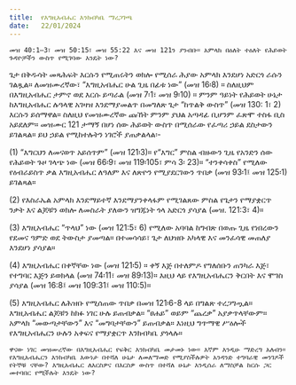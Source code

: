 ```yaml
---
title:  የእግዚአብሔር እንክብካቤ ማረጋገጫ
date:   22/01/2024
---
```


`መዝ 40:1–3፣ መዝ 50:15፣ መዝ 55:22 እና መዝ 121ን ያንብቡ። አምላክ በዕለት ተዕለት የሕይወት ጉዳዮቻችን ውስጥ የሚገባው እንዴት ነው?`

ጌታ በቅዱሳት መጻሕፍት እርሱን የሚጠሩትን ወክሎ የሚሰራ ሕያው አምላክ እንደሆነ አድርጎ ራሱን ገልጿል። ለመዝሙረኛው፣ “እግዚአብሔር ሁል ጊዜ በፊቱ ነው” (መዝ 16፡8) ። ስለዚህም በእግዚአብሔር ታምኖ ወደ እርሱ ይጣራል (መዝ 7፡1፣ መዝ 9፡10) ። ምንም ዓይነት የሕይወት ሁኔታ ከእግዚአብሔር ሉዓላዊ አገዛዝ እንደማያመልጥ በመግለጽ ጌታ “ከጥልቅ ውስጥ” (መዝ 130: 1፣ 2) እርሱን ይሰማዋል። ስለዚህ የመዝሙረኛው ጩኸት ምንም ያህል አጣዳፊ ቢሆንም ፈጽሞ ተስፋ ቢስ አይደለም። መዝሙር 121 ታማኝ በሆነ ሰው ሕይወት ውስጥ በሚሰራው የፈጣሪ ኃይል ደስታውን ይገልጻል። ይህ ኃይል የሚከተሉትን ነገሮች ያጠቃልላል፡-

(1) “እግርህን ለመናወጥ አይሰጥም” (መዝ 121፡3)። የ“እግር” ምስል ብዙውን ጊዜ የአንድን ሰው የሕይወት ጉዞ ገላጭ ነው (መዝ 66፡9፣ መዝ 119፡105፣ ምሳ 3፡ 23)። “ተንቀሳቀስ” የሚለው የዕብራይስጥ ቃል እግዚአብሔር ለዓለም እና ለጽዮን የሚያደርገውን ጥበቃ (መዝ 93፡1፤ መዝ 125፡1) ይገልጻል።

(2) የእስራኤል አምላክ እንደማይተኛ እንደማያንቀላፋም የሚገልጸው ምስል የጌታን የማያቋርጥ ንቃት እና ልጆቹን ወክሎ ለመስራት ያለውን ዝግጁነት ጎላ አድርጎ ያሳያል (መዝ. 121:3፣ 4)።

(3) እግዚአብሔር “ጥላህ” ነው (መዝ 121:5፣ 6) የሚለው አባባል ከግብጽ በወጡ ጊዜ የነበረውን የደመና ዓምድ ወደ ትውስታ ያመጣል። በተመሳሳይ፣ ጌታ ለህዝቡ አካላዊ እና መንፈሳዊ መጠለያ እንደሆነ ያሳያል።

(4) እግዚአብሔር በቀኛቸው ነው (መዝ 121፡5) ። ቀኝ እጅ በተለምዶ የግለሰቡን ጠንካራ እጅ፣ የተግባር እጅን ይወክላል (መዝ 74፡11፣ መዝ 89፡13)። እዚህ ላይ የእግዚአብሔርን ቅርበት እና ሞገስ ያሳያል (መዝ 16:8፤ መዝ 109:31፤ መዝ 110:5)።

(5) እግዚአብሔር ለሕዝቡ የሚሰጠው ጥበቃ በመዝ 121፡6-8 ላይ በግልጽ ተረጋግጧል። እግዚአብሔር ልጆቹን ከክፉ ነገር ሁሉ ይጠብቃል። “ፀሐይ” ወይም “ጨረቃ” አያቃጥላቸውም። አምላክ “መውጣታቸውን” እና “መግባታቸውን” ይጠብቃል። እነዚህ ግጥማዊ ሥዕሎች የእግዚአብሔርን ሁሉን አቀፍና የማያቋርጥ እንክብካቤ ያጎላሉ።

`ዋናው ነገር መዝሙረኛው በእግዚአብሔር የፍቅር እንክብካቤ መታመኑ ነው። እኛም እንዲሁ ማድረግ አለብን። የእግዚአብሔርን እንክብካቤ እውነታ በተሻለ ሁኔታ ለመለማመድ የሚያስችሉዎት አንዳንድ ተግባራዊ መንገዶች የትኞቹ ናቸው? እግዚአብሔር ለእርስዎና በእርስዎ ውስጥ በተሻለ ሁኔታ እንዲሰራ ለማስቻል ከርሱ ጋር መተባበር የሚችሉት እንዴት ነው?`